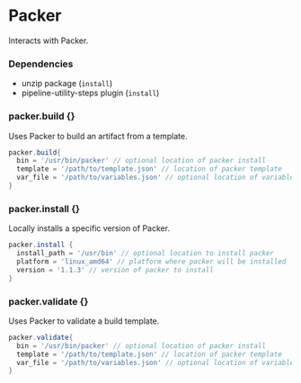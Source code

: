 # Packer

Interacts with Packer.

### Dependencies

- unzip package (`install`)
- pipeline-utility-steps plugin (`install`)

### packer.build {}
Uses Packer to build an artifact from a template.

```groovy
packer.build{
  bin = '/usr/bin/packer' // optional location of packer install
  template = '/path/to/template.json' // location of packer template
  var_file = '/path/to/variables.json' // optional location of variables file
}
```

### packer.install {}
Locally installs a specific version of Packer.

```groovy
packer.install {
  install_path = '/usr/bin' // optional location to install packer
  platform = 'linux_amd64' // platform where packer will be installed
  version = '1.1.3' // version of packer to install
}
```

### packer.validate {}
Uses Packer to validate a build template.

```groovy
packer.validate{
  bin = '/usr/bin/packer' // optional location of packer install
  template = '/path/to/template.json' // location of packer template
  var_file = '/path/to/variables.json' // optional location of variables file
}
```
